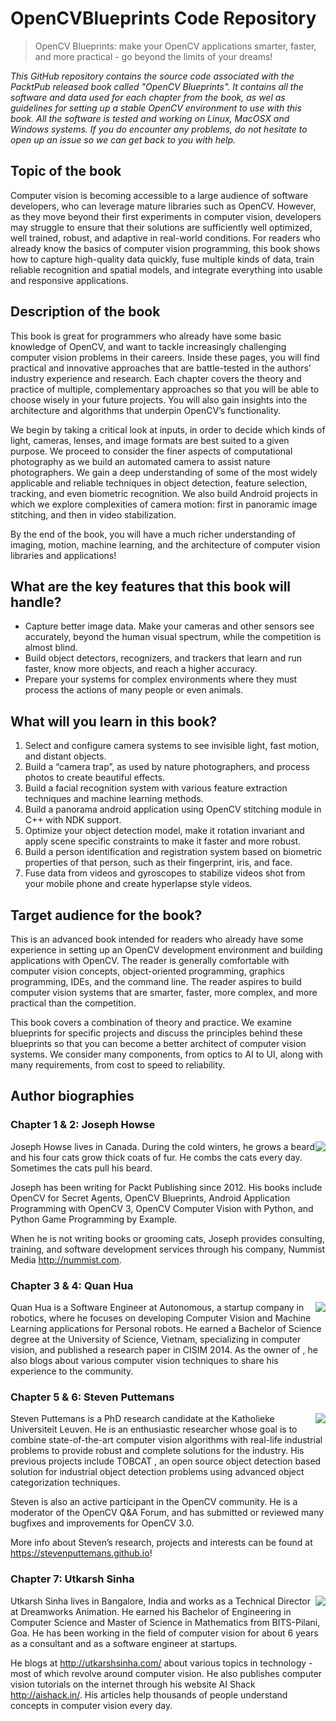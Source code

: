 # OpenCVBlueprints Code Repository

> OpenCV Blueprints: make your OpenCV applications smarter, faster, and more practical - go beyond the limits of your dreams!

*This GitHub repository contains the source code associated with the PacktPub released book called "OpenCV Blueprints". It contains all the software and data used for each chapter from the book, as wel as guidelines for setting up a stable OpenCV environment to use with this book. All the software is tested and working on Linux, MacOSX and Windows systems. If you do encounter any problems, do not hesitate to open up an issue so we can get back to you with help.*

## Topic of the book
Computer vision is becoming accessible to a large audience of software developers, who can leverage mature libraries such as OpenCV. However, as they move beyond their first experiments in computer vision, developers may struggle to ensure that their solutions are sufficiently well optimized, well trained, robust, and adaptive in real-world conditions. For readers who already know the basics of computer vision programming, this book shows how to capture high-quality data quickly, fuse multiple kinds of data, train reliable recognition and spatial models, and integrate everything into usable and responsive applications.

## Description of the book
This book is great for programmers who already have some basic knowledge of OpenCV, and want to tackle increasingly challenging computer vision problems in their careers.  Inside these pages, you will find practical and innovative approaches that are battle-tested in the authors’ industry experience and research.  Each chapter covers the theory and practice of multiple, complementary approaches so that you will be able to choose wisely in your future projects.  You will also gain insights into the architecture and algorithms that underpin OpenCV’s functionality.

We begin by taking a critical look at inputs, in order to decide which kinds of light, cameras, lenses, and image formats are best suited to a given purpose. We proceed to consider the finer aspects of computational photography as we build an automated camera to assist nature photographers. We gain a deep understanding of some of the most widely applicable and reliable techniques in object detection, feature selection, tracking, and even biometric recognition. We also build Android projects in which we explore complexities of camera motion: first in panoramic image stitching, and then in video stabilization.

By the end of the book, you will have a much richer understanding of imaging, motion, machine learning, and the architecture of computer vision libraries and applications!

## What are the key features that this book will handle?
* Capture better image data. Make your cameras and other sensors see accurately, beyond the human visual spectrum, while the competition is almost blind.
* Build object detectors, recognizers, and trackers that learn and run faster, know more objects, and reach a higher accuracy.
* Prepare your systems for complex environments where they must process the actions of many people or even animals.

## What will you learn in this book?
1. Select and configure camera systems to see invisible light, fast motion, and distant objects.
2. Build a “camera trap”, as used by nature photographers, and process photos to create beautiful effects.
3. Build a facial recognition system with various feature extraction techniques and machine learning methods.
4. Build a panorama android application using OpenCV stitching module in C++ with NDK support.
5. Optimize your object detection model, make it rotation invariant and apply scene specific constraints to make it faster and more robust.
6. Build a person identification and registration system based on biometric properties of that person, such as their fingerprint, iris, and face.
7. Fuse data from videos and gyroscopes to stabilize videos shot from your mobile phone and create hyperlapse style videos. 

## Target audience for the book?
This is an advanced book intended for readers who already have some experience in setting up an OpenCV development environment and building applications with OpenCV. The reader is generally comfortable with computer vision concepts, object-oriented programming, graphics programming, IDEs, and the command line. The reader aspires to build computer vision systems that are smarter, faster, more complex, and more practical than the competition.

This book covers a combination of theory and practice. We examine blueprints for specific projects and discuss the principles behind these blueprints so that you can become a better architect of computer vision systems. We consider many components, from optics to AI to UI, along with many requirements, from cost to speed to reliability.

## Author biographies
### Chapter 1 & 2: Joseph Howse
<div style="float: right">
    <img src="https://avatars1.githubusercontent.com/u/376134?v=3&s=200" />
</div>
Joseph Howse lives in Canada. During the cold winters, he grows a beard and his four cats grow thick coats of fur. He combs the cats every day. Sometimes the cats pull his beard.

Joseph has been writing for Packt Publishing since 2012. His books include OpenCV for Secret Agents, OpenCV Blueprints, Android Application Programming with OpenCV 3, OpenCV Computer Vision with Python, and Python Game Programming by Example.

When he is not writing books or grooming cats, Joseph provides consulting, training, and software development services through his company, Nummist Media <http://nummist.com>.

### Chapter 3 & 4: Quan Hua
<div style="float: right">
    <img src="https://avatars2.githubusercontent.com/u/8372557?v=3&s=200" />
</div>
Quan Hua is a Software Engineer at Autonomous, a startup company in robotics, where he focuses on developing Computer Vision and Machine Learning applications for Personal robots. He earned a Bachelor of Science degree at the University of Science, Vietnam, specializing in computer vision, and published a research paper in CISIM 2014. As the owner of <http://Quan404.com>, he also blogs about various computer vision techniques to share his experience to the community.

### Chapter 5 & 6: Steven Puttemans
<div style="float: right">
    <img src="https://avatars3.githubusercontent.com/u/4621239?v=3&s=200" />
</div>
Steven Puttemans is a PhD research candidate at the Katholieke Universiteit Leuven. He is an enthusiastic researcher whose goal is to combine state-of-the-art computer vision algorithms with real-life industrial problems to provide robust and complete solutions for the industry. His previous projects include TOBCAT <http://www.eavise.be/tobcat/>, an open source object detection based solution for industrial object detection problems using advanced object categorization techniques.

Steven is also an active participant in the OpenCV community. He is a moderator of the OpenCV Q&A Forum, and has submitted or reviewed many bugfixes and improvements for OpenCV 3.0.

More info about Steven’s research, projects and interests can be found at <https://stevenputtemans.github.io>!

### Chapter 7: Utkarsh Sinha
<div style="float: right">
    <img src="https://avatars2.githubusercontent.com/u/788742?v=3&s=200" />
</div>
Utkarsh Sinha lives in Bangalore, India and works as a Technical Director at Dreamworks Animation. He earned his Bachelor of Engineering in Computer Science and Master of Science in Mathematics from BITS-Pilani, Goa. He has been working in the field of computer vision for about 6 years as a consultant and as a software engineer at startups.

He blogs at <http://utkarshsinha.com/> about various topics in technology - most of which revolve around computer vision. He also publishes computer vision tutorials on the internet through his website AI Shack <http://aishack.in/>. His articles help thousands of people understand concepts in computer vision every day.



